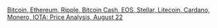 [Bitcoin, Ethereum, Ripple, Bitcoin Cash, EOS, Stellar, Litecoin, Cardano, Monero, IOTA: Price Analysis, August 22](https://cointelegraph.com/news/bitcoin-ethereum-ripple-bitcoin-cash-eos-stellar-litecoin-cardano-monero-iota-price-analysis-august-22)